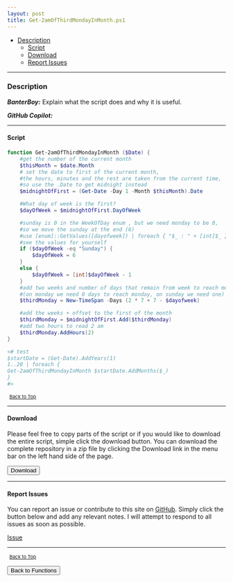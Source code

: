 ```yaml
---
layout: post
title: Get-2amOfThirdMondayInMonth.ps1
---
```


- [Description](#description)
  - [Script](#script)
  - [Download](#download)
  - [Report Issues](#report-issues)

---

### Description

**_BanterBoy:_** Explain what the script does and why it is useful.

**_GitHub Copilot:_**

---

#### Script

```powershell
function Get-2amOfThirdMondayInMonth ($Date) {
    #get the number of the current month
    $thisMonth = $date.Month
    # set the date to first of the current month,
    #the hours, minutes and the rest are taken from the current time,
    #so use the .Date to get midnight instead
    $midnightOfFirst = (Get-Date -Day 1 -Month $thisMonth).Date

    #What day of week is the first?
    $dayOfWeek = $midnightOfFirst.DayOfWeek

    #sunday is 0 in the WeekOfDay enum , but we need monday to be 0,
    #so we move the sunday at the end (6)
    #use [enum]::GetValues([dayofweek]) | foreach { "$_ : " + [int]$_ } to
    #see the values for yourself
    if ($dayOfWeek -eq "Sunday") {
        $dayOfWeek = 6
    }
    else {
        $dayOfWeek = [int]$dayOfWeek - 1
    }
    #add two weeks and number of days that remain from week to reach monday
    #(on monday we need 0 days to reach monday, on sunday we need one)
    $thirdMonday = New-TimeSpan -Days (2 * 7 + 7 - $dayofweek)

    #add the weeks + offset to the first of the month
    $thirdMonday = $midnightOfFirst.Add($thirdMonday)
    #add two hours to read 2 am
    $thirdMonday.AddHours(2)
}

<# test
$startDate = (Get-Date).AddYears(1)
1..20 | foreach {
Get-2amOfThirdMondayInMonth $startDate.AddMonths($_)
}
#>
```

<span style="font-size:11px;"><a href="#"><i class="fas fa-caret-up" aria-hidden="true" style="color: white; margin-right:5px;"></i>Back to Top</a></span>

---

#### Download

Please feel free to copy parts of the script or if you would like to download the entire script, simple click the download button. You can download the complete repository in a zip file by clicking the Download link in the menu bar on the left hand side of the page.

<button class="btn" type="submit" onclick="window.open('/PowerShell/functions/time/Get-2amOfThirdMondayInMonth.ps1')">
    <i class="fa fa-cloud-download-alt">
    </i>
        Download
</button>

---

#### Report Issues

You can report an issue or contribute to this site on <a href="https://github.com/BanterBoy/scripts-blog/issues">GitHub</a>. Simply click the button below and add any relevant notes. I will attempt to respond to all issues as soon as possible.

<!-- Place this tag where you want the button to render. -->

<a class="github-button" href="https://github.com/BanterBoy/scripts-blog/issues/new?title=Get-2amOfThirdMondayInMonth.ps1&body=There is a problem with this function. Please find details below." data-show-count="true" aria-label="Issue BanterBoy/scripts-blog on GitHub">Issue</a>

---

<span style="font-size:11px;"><a href="#"><i class="fas fa-caret-up" aria-hidden="true" style="color: white; margin-right:5px;"></i>Back to Top</a></span>

<a href="/menu/_pages/functions.html">
    <button class="btn">
        <i class='fas fa-reply'>
        </i>
            Back to Functions
    </button>
</a>

[1]: http://ecotrust-canada.github.io/markdown-toc
[2]: https://github.com/googlearchive/code-prettify
